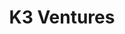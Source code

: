 ---
layout: firm_page
title: "K3 Ventures"
id: "k3ventures.com"
permalink: "/k3venturesk3ventures.com/"
website: "https://www.k3ventures.com"
offices: "Singapore (Singapore)"
investment_stages: "Seed, Series A, Series B"
portfolio_companies: "Grab, Byte Dance, Perfect Day, Tik Tok, Aspiration Partners, Palantir, SpaceX, Logivan, 1Token, Abound, Advance Intelligence Group, Agriaku, Airbnb, Airwallex, Amai Proteins, Aruna, BBP Energy, BandLab, Busbud, Bytedance, Cariuma, Carousell, Carro, Chronus Health, Darwinbox, EAVision, EFishery, Endowus, Enuma, Epsilo, Fable, Food Market Hub, Genki Forest, Ginkgo Bioworks, Gopay, Gokomodo, Igloohome, Intellect, KYAN Therapeutics, LingoAce, Lomotif, Matrixport, Merkle Science, Moladin, Momos, Next Gen Foods, Ninja Van, Novelship, Palantir, Perfect Day, Pivot Bio, Planet Labs, Qapita, Reap, Redefine Meat, Shopback, Skyryse, SpaceX, Taranis, Validus, WeRide, Wiz.ai, Wristcheck, Zanadu"
portfolio_link: "https://www.k3ventures.com/portfolio"
investment_markets: "Finance, Education, Healthcare, Food and Agriculture, Technology"
founded_year: "2015"
description: "K3 Ventures is a venture capital firm focused on technology startups in Southeast Asia. They invest in various sectors including finance, education, healthcare, food, and agriculture. The firm is known for its collaborative approach and strong support for founders."
linkedin: "https://sg.linkedin.com/company/k3ventures"
twitter: ""
instagram: ""
team_page: "https://www.k3ventures.com/our-team"
investor_type: "Venture Capital"
crunchbase: "https://www.crunchbase.com/organization/k3-ventures"
pitchbook: "https://pitchbook.com/profiles/investor/231985-63"

# SEO Optimization
meta_title: "K3 Ventures - VC Firm - projectstartups.com"
meta_description: "K3 Ventures, K3 Ventures is a venture capital firm focused on technology startups in Southeast Asia. They invest in various sectors including finance, education, h..."
meta_keywords: "K3 Ventures, Finance, Education, Healthcare, Food and Agriculture, Technology, VC firm, venture capital, startup investor, projectstartups.com"
canonical_url: "https://vc.projectstartups.com/k3venturesk3ventures.com/"
---